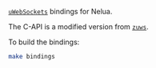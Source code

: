 [`uWebSockets`](https://github.com/uNetworking/uWebSockets) bindings for Nelua.

The C-API is a modified version from [`zuws`](https://github.com/harmony-co/zuws).

To build the bindings:
```sh
make bindings
```
